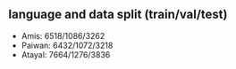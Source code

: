 ## language and data split (train/val/test)
- Amis: 6518/1086/3262
- Paiwan: 6432/1072/3218
- Atayal: 7664/1276/3836
